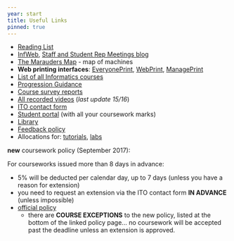 ```yaml
---
year: start
title: Useful Links
pinned: true
---
```


- [Reading List](https://goo.gl/9NkLch)
- [InfWeb](http://web.inf.ed.ac.uk/), [Staff and Student Rep Meetings blog](http://blog.inf.ed.ac.uk/issr/)
- [The Marauders Map](https://map.betterinformatics.com) - map of machines
- **Web printing interfaces**: [EveryonePrint](http://www.everyoneprint.is.ed.ac.uk), [WebPrint](http://webprint.inf.ed.ac.uk), [ManagePrint](http://www.manageprint.is.ed.ac.uk)
- [List of all Informatics courses](http://course.inf.ed.ac.uk/)
- [Progression Guidance](http://web.inf.ed.ac.uk/infweb/student-services/ito/admin/progression-guidance)
- [Course survey reports](http://www.inf.ed.ac.uk/admin/ITO/course-survey-reports/)
- [All recorded videos](http://groups.inf.ed.ac.uk/vision/VIDEO/) (*last update 15/16*)
- [ITO contact form](https://www.inf.ed.ac.uk/cgi-bin/iss/contact.cgi)
- [Student portal](https://student.inf.ed.ac.uk/) (with all your coursework marks)
- [Library](http://www.ed.ac.uk/schools-departments/information-services/library-museum-gallery)
- [Feedback policy](http://www.inf.ed.ac.uk/student-services/teaching-organisation/for-taught-students/coursework-and-projects/coursework-assessment-and-feedback)
- Allocations for: [tutorials](https://portal.theon.inf.ed.ac.uk/reports/upt/open/TP072_Tutorial_Groups/), [labs](https://portal.theon.inf.ed.ac.uk/reports/upt/open/TP082_Laboratory_Groups/)

**new** coursework policy (September 2017):

For courseworks issued more than 8 days in advance:

- 5% will be deducted per calendar day, up to 7 days (unless you have a reason for extension)
- you need to request an extension via the ITO contact form **IN ADVANCE** (unless impossible)
- [official policy](http://web.inf.ed.ac.uk/infweb/student-services/ito/admin/coursework-projects/late-coursework-extension-requests)
    - there are **COURSE EXCEPTIONS** to the new policy, listed at the bottom of the linked policy page... no coursework will be accepted past the deadline unless an extension is approved.
